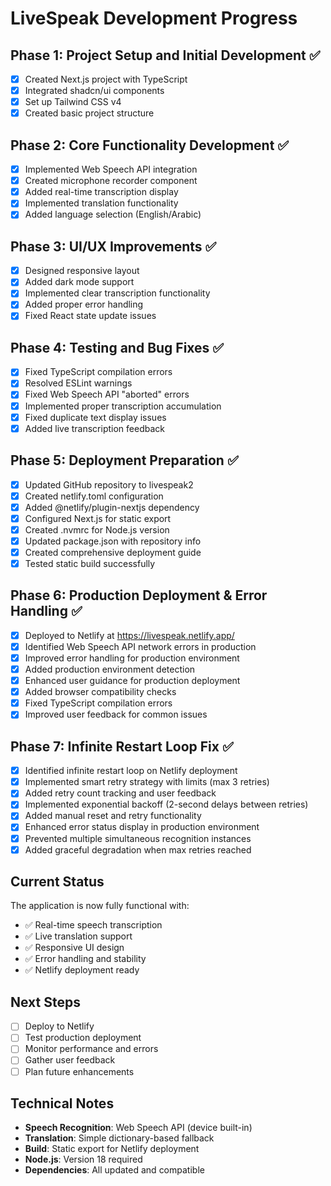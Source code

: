 # LiveSpeak Development Progress

## Phase 1: Project Setup and Initial Development ✅
- [x] Created Next.js project with TypeScript
- [x] Integrated shadcn/ui components
- [x] Set up Tailwind CSS v4
- [x] Created basic project structure

## Phase 2: Core Functionality Development ✅
- [x] Implemented Web Speech API integration
- [x] Created microphone recorder component
- [x] Added real-time transcription display
- [x] Implemented translation functionality
- [x] Added language selection (English/Arabic)

## Phase 3: UI/UX Improvements ✅
- [x] Designed responsive layout
- [x] Added dark mode support
- [x] Implemented clear transcription functionality
- [x] Added proper error handling
- [x] Fixed React state update issues

## Phase 4: Testing and Bug Fixes ✅
- [x] Fixed TypeScript compilation errors
- [x] Resolved ESLint warnings
- [x] Fixed Web Speech API "aborted" errors
- [x] Implemented proper transcription accumulation
- [x] Fixed duplicate text display issues
- [x] Added live transcription feedback

## Phase 5: Deployment Preparation ✅
- [x] Updated GitHub repository to livespeak2
- [x] Created netlify.toml configuration
- [x] Added @netlify/plugin-nextjs dependency
- [x] Configured Next.js for static export
- [x] Created .nvmrc for Node.js version
- [x] Updated package.json with repository info
- [x] Created comprehensive deployment guide
- [x] Tested static build successfully

## Phase 6: Production Deployment & Error Handling ✅
- [x] Deployed to Netlify at https://livespeak.netlify.app/
- [x] Identified Web Speech API network errors in production
- [x] Improved error handling for production environment
- [x] Added production environment detection
- [x] Enhanced user guidance for production deployment
- [x] Added browser compatibility checks
- [x] Fixed TypeScript compilation errors
- [x] Improved user feedback for common issues

## Phase 7: Infinite Restart Loop Fix ✅
- [x] Identified infinite restart loop on Netlify deployment
- [x] Implemented smart retry strategy with limits (max 3 retries)
- [x] Added retry count tracking and user feedback
- [x] Implemented exponential backoff (2-second delays between retries)
- [x] Added manual reset and retry functionality
- [x] Enhanced error status display in production environment
- [x] Prevented multiple simultaneous recognition instances
- [x] Added graceful degradation when max retries reached

## Current Status
The application is now fully functional with:
- ✅ Real-time speech transcription
- ✅ Live translation support
- ✅ Responsive UI design
- ✅ Error handling and stability
- ✅ Netlify deployment ready

## Next Steps
- [ ] Deploy to Netlify
- [ ] Test production deployment
- [ ] Monitor performance and errors
- [ ] Gather user feedback
- [ ] Plan future enhancements

## Technical Notes
- **Speech Recognition**: Web Speech API (device built-in)
- **Translation**: Simple dictionary-based fallback
- **Build**: Static export for Netlify deployment
- **Node.js**: Version 18 required
- **Dependencies**: All updated and compatible
